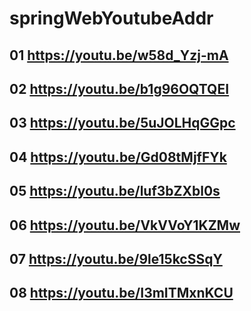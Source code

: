 # springWebYoutubeAddr

## 01 https://youtu.be/w58d_Yzj-mA
## 02 https://youtu.be/b1g96OQTQEI
## 03 https://youtu.be/5uJOLHqGGpc
## 04 https://youtu.be/Gd08tMjfFYk
## 05 https://youtu.be/luf3bZXbl0s
## 06 https://youtu.be/VkVVoY1KZMw
## 07 https://youtu.be/9le15kcSSqY
## 08 https://youtu.be/I3mITMxnKCU
